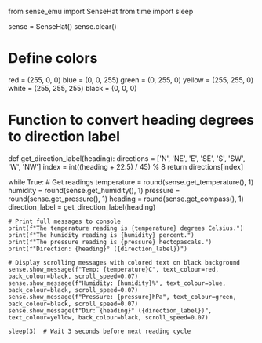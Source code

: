 from sense_emu import SenseHat
from time import sleep

sense = SenseHat()
sense.clear()

# Define colors
red = (255, 0, 0)
blue = (0, 0, 255)
green = (0, 255, 0)
yellow = (255, 255, 0)
white = (255, 255, 255)
black = (0, 0, 0)

# Function to convert heading degrees to direction label
def get_direction_label(heading):
    directions = ['N', 'NE', 'E', 'SE', 'S', 'SW', 'W', 'NW']
    index = int((heading + 22.5) / 45) % 8
    return directions[index]

while True:
    # Get readings
    temperature = round(sense.get_temperature(), 1)
    humidity = round(sense.get_humidity(), 1)
    pressure = round(sense.get_pressure(), 1)
    heading = round(sense.get_compass(), 1)
    direction_label = get_direction_label(heading)

    # Print full messages to console
    print(f"The temperature reading is {temperature} degrees Celsius.")
    print(f"The humidity reading is {humidity} percent.")
    print(f"The pressure reading is {pressure} hectopascals.")
    print(f"Direction: {heading}° ({direction_label})")

    # Display scrolling messages with colored text on black background
    sense.show_message(f"Temp: {temperature}C", text_colour=red, back_colour=black, scroll_speed=0.07)
    sense.show_message(f"Humidity: {humidity}%", text_colour=blue, back_colour=black, scroll_speed=0.07)
    sense.show_message(f"Pressure: {pressure}hPa", text_colour=green, back_colour=black, scroll_speed=0.07)
    sense.show_message(f"Dir: {heading}° ({direction_label})", text_colour=yellow, back_colour=black, scroll_speed=0.07)

    sleep(3)  # Wait 3 seconds before next reading cycle
